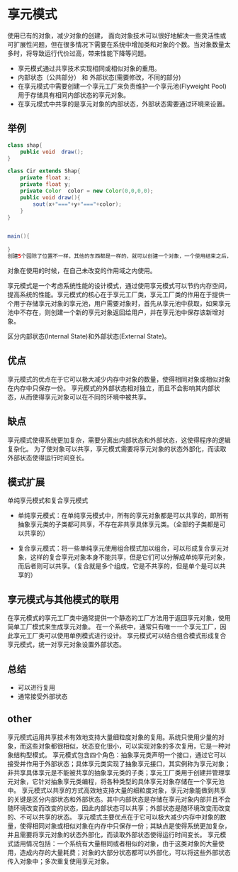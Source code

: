 # 享元模式

使用已有的对象，减少对象的创建，
面向对象技术可以很好地解决一些灵活性或可扩展性问题，但在很多情况下需要在系统中增加类和对象的个数。当对象数量太多时，将导致运行代价过高，带来性能下降等问题。

- 享元模式通过共享技术实现相同或相似对象的重用。
- 内部状态（公共部分） 和 外部状态(需要修改，不同的部分)  
- 在享元模式中需要创建一个享元工厂来负责维护一个享元池(Flyweight Pool)用于存储具有相同内部状态的享元对象。
- 在享元模式中共享的是享元对象的内部状态，外部状态需要通过环境来设置。

## 举例

```JAVA
class shap{
    public void  draw();
}

class Cir extends Shap{
    private float x;
    private float y;
    private Color  color = new Color(0,0,0,0);
    public void draw(){
        sout(x+"==="+y+"==="+color);
    }
}


main(){
    
}
创建5个园除了位置不一样，其他的东西都是一样的，就可以创建一个对象，一个使用结束之后，重新设置值再次的使用，而不需要创建多个对象，仅仅是参数不一样。
```

对象在使用的时候，在自己未改变的作用域之内使用。

享元模式是一个考虑系统性能的设计模式，通过使用享元模式可以节约内存空间，提高系统的性能。享元模式的核心在于享元工厂类，享元工厂类的作用在于提供一个用于存储享元对象的享元池，用户需要对象时，首先从享元池中获取，如果享元池中不存在，则创建一个新的享元对象返回给用户，并在享元池中保存该新增对象。

区分内部状态(Internal State)和外部状态(External State)。

## 优点

享元模式的优点在于它可以极大减少内存中对象的数量，使得相同对象或相似对象在内存中只保存一份。
享元模式的外部状态相对独立，而且不会影响其内部状态，从而使得享元对象可以在不同的环境中被共享。

## 缺点

享元模式使得系统更加复杂，需要分离出内部状态和外部状态，这使得程序的逻辑复杂化。
为了使对象可以共享，享元模式需要将享元对象的状态外部化，而读取外部状态使得运行时间变长。

## 模式扩展

单纯享元模式和复合享元模式

- 单纯享元模式：在单纯享元模式中，所有的享元对象都是可以共享的，即所有抽象享元类的子类都可共享，不存在非共享具体享元类。（全部的子类都是可以共享的）

- 复合享元模式：将一些单纯享元使用组合模式加以组合，可以形成复合享元对象，这样的复合享元对象本身不能共享，但是它们可以分解成单纯享元对象，而后者则可以共享。（复合就是多个组成，它是不共享的，但是单个是可以共享的）

## 享元模式与其他模式的联用

在享元模式的享元工厂类中通常提供一个静态的工厂方法用于返回享元对象，使用简单工厂模式来生成享元对象。
在一个系统中，通常只有唯一一个享元工厂，因此享元工厂类可以使用单例模式进行设计。
享元模式可以结合组合模式形成复合享元模式，统一对享元对象设置外部状态。

## 总结

- 可以进行复用
- 通常接受外部状态


## other

享元模式运用共享技术有效地支持大量细粒度对象的复用。系统只使用少量的对象，而这些对象都很相似，状态变化很小，可以实现对象的多次复用，它是一种对象结构型模式。
享元模式包含四个角色：抽象享元类声明一个接口，通过它可以接受并作用于外部状态；具体享元类实现了抽象享元接口，其实例称为享元对象；非共享具体享元是不能被共享的抽象享元类的子类；享元工厂类用于创建并管理享元对象，它针对抽象享元类编程，将各种类型的具体享元对象存储在一个享元池中。
享元模式以共享的方式高效地支持大量的细粒度对象，享元对象能做到共享的关键是区分内部状态和外部状态。其中内部状态是存储在享元对象内部并且不会随环境改变而改变的状态，因此内部状态可以共享；外部状态是随环境改变而改变的、不可以共享的状态。
享元模式主要优点在于它可以极大减少内存中对象的数量，使得相同对象或相似对象在内存中只保存一份；其缺点是使得系统更加复杂，并且需要将享元对象的状态外部化，而读取外部状态使得运行时间变长。
享元模式适用情况包括：一个系统有大量相同或者相似的对象，由于这类对象的大量使用，造成内存的大量耗费；对象的大部分状态都可以外部化，可以将这些外部状态传入对象中；多次重复使用享元对象。